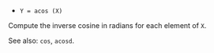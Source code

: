 * `Y = acos (X)`

Compute the inverse cosine in radians for each element of `X`.

See also: `cos`, `acosd`.
